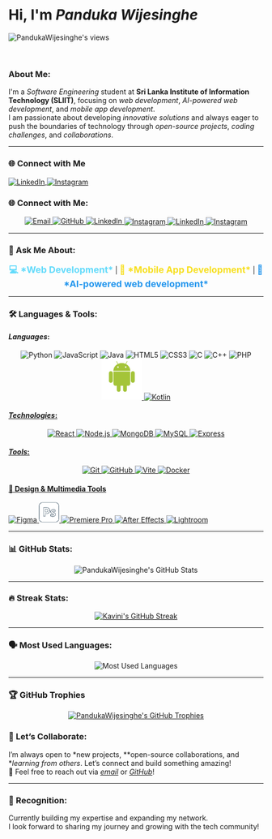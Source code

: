 # Hi, I'm *Panduka Wijesinghe* 
<p>
<img src="https://komarev.com/ghpvc/?username=PandukaWijesinghee&label=👁+Profile+Views&color=4169E1&style=for-the-badge&labelColor=black" alt="PandukaWijesinghe's views" />
</p>
<br>

###  About Me:
I'm a *Software Engineering* student at **Sri Lanka Institute of Information Technology (SLIIT)**, focusing on *web development*, *AI-powered web development*, and *mobile app development*.  
I am passionate about developing *innovative solutions* and always eager to push the boundaries of technology through *open-source projects*, *coding challenges*, and *collaborations*.

---
### 🌐 Connect with Me  
<p align="left">
  <a href="https://linkedin.com/in/pandukawijesinghe" target="_blank">
    <img align="center" src="https://raw.githubusercontent.com/rahuldkjain/github-profile-readme-generator/master/src/images/icons/Social/linked-in-alt.svg" alt="LinkedIn" height="30" width="40" />
  </a>
  <a href="https://instagram.com/pandukawijesinghe" target="_blank">
    <img align="center" src="https://raw.githubusercontent.com/rahuldkjain/github-profile-readme-generator/master/src/images/icons/Social/instagram.svg" alt="Instagram" height="30" width="40" />
  </a>
</p>

### 🌐 Connect with Me:
<p align="center">
  <a href="mailto:pandukawijesinghe@gmail.com" target="_blank">
    <img src="https://img.shields.io/badge/Email-📧-red?style=for-the-badge&logo=gmail&logoColor=white" alt="Email"/>
  </a>
  <a href="https://github.com/PandukaWijesinghee" target="_blank">
    <img src="https://img.shields.io/badge/GitHub-%40PandukaWijesinghe-black?style=for-the-badge&logo=github&logoColor=white" alt="GitHub"/>
  </a>
  <a href="https://www.linkedin.com/in/pandukawijesinghe/" target="_blank">
    <img src="https://img.shields.io/badge/LinkedIn-%40Panduka%20Wijesinghe-0077B5?style=for-the-badge&logo=linkedin&logoColor=white" alt="LinkedIn"/>
  </a>
  <a href="https://instagram.com/pandukawijesinghe" target="_blank">
    <img align="center" src="https://raw.githubusercontent.com/rahuldkjain/github-profile-readme-generator/master/src/images/icons/Social/instagram.svg" alt="Instagram" height="30" width="30" />
  </a>
  <a href="https://linkedin.com/in/pandukawijesinghe" target="_blank">
    <img align="center" src="https://raw.githubusercontent.com/rahuldkjain/github-profile-readme-generator/master/src/images/icons/Social/linked-in-alt.svg" alt="LinkedIn" height="30" width="40" />
  </a>
  <a href="https://instagram.com/pandukawijesinghe" target="_blank">
    <img align="center" src="https://raw.githubusercontent.com/rahuldkjain/github-profile-readme-generator/master/src/images/icons/Social/instagram.svg" alt="Instagram" height="30" width="40" />
  </a>
</p>

---

### 💬 Ask Me About:
<p align="center">
  <span style="font-size: 18px; color: #61DAFB; font-weight: bold;">💻 *Web Development*</span> |  
  <span style="font-size: 18px; color: #F7DF1E; font-weight: bold;">📱 *Mobile App Development*</span> |  
  <span style="font-size: 18px; color: #2496ED; font-weight: bold;">🤖 *AI-powered web development*</span>
</p>

---

### 🛠 Languages & Tools:
#### *Languages*:
<p align="center">
  <img src="https://cdn.jsdelivr.net/gh/devicons/devicon/icons/python/python-original.svg" alt="Python" width="80" height="80" />
  <img src="https://cdn.jsdelivr.net/gh/devicons/devicon/icons/javascript/javascript-original.svg" alt="JavaScript" width="80" height="80" />
  <img src="https://cdn.jsdelivr.net/gh/devicons/devicon/icons/java/java-original.svg" alt="Java" width="80" height="80" />
  <img src="https://cdn.jsdelivr.net/gh/devicons/devicon/icons/html5/html5-original.svg" alt="HTML5" width="80" height="80" />
  <img src="https://cdn.jsdelivr.net/gh/devicons/devicon/icons/css3/css3-original.svg" alt="CSS3" width="80" height="80" />
  <img src="https://cdn.jsdelivr.net/gh/devicons/devicon/icons/c/c-original.svg" alt="C" width="80" height="80" />
  <img src="https://cdn.jsdelivr.net/gh/devicons/devicon/icons/cplusplus/cplusplus-original.svg" alt="C++" width="80" height="80" />
  <img src="https://cdn.jsdelivr.net/gh/devicons/devicon/icons/php/php-original.svg" alt="PHP" width="80" height="80" />
  <a href="https://developer.android.com" target="_blank" rel="noreferrer">
    <img src="https://raw.githubusercontent.com/devicons/devicon/master/icons/android/android-original-wordmark.svg" alt="Android" width="80" height="80"/>
  <img src="https://cdn.jsdelivr.net/gh/devicons/devicon/icons/kotlin/kotlin-original.svg" alt="Kotlin" width="80" height="80" />
</p>

#### *Technologies*:
<p align="center">
  <img src="https://cdn.jsdelivr.net/gh/devicons/devicon/icons/react/react-original.svg" alt="React" width="80" height="80" />
  <img src="https://cdn.jsdelivr.net/gh/devicons/devicon/icons/nodejs/nodejs-original.svg" alt="Node.js" width="80" height="80" />
  <img src="https://cdn.jsdelivr.net/gh/devicons/devicon/icons/mongodb/mongodb-original.svg" alt="MongoDB" width="80" height="80" />
  <img src="https://cdn.jsdelivr.net/gh/devicons/devicon/icons/mysql/mysql-original.svg" alt="MySQL" width="80" height="80" />
  <img src="https://cdn.jsdelivr.net/gh/devicons/devicon/icons/express/express-original.svg" alt="Express" width="80" height="80" />
</p>

#### *Tools*:
<p align="center">
  <img src="https://cdn.jsdelivr.net/gh/devicons/devicon/icons/git/git-original.svg" alt="Git" width="80" height="80" />
  <img src="https://cdn.jsdelivr.net/gh/devicons/devicon/icons/github/github-original.svg" alt="GitHub" width="80" height="80" />
  <img src="https://cdn.jsdelivr.net/gh/devicons/devicon/icons/vite/vite-original.svg" alt="Vite" width="80" height="80" />
  <img src="https://cdn.jsdelivr.net/gh/devicons/devicon/icons/docker/docker-original.svg" alt="Docker" width="80" height="80" />
</p>

#### 🎨 Design & Multimedia Tools
<p align="left">
  <a href="https://www.figma.com/" target="_blank" rel="noreferrer">
    <img src="https://www.vectorlogo.zone/logos/figma/figma-icon.svg" alt="Figma" width="40" height="40"/>
  </a>
  <a href="https://www.adobe.com/products/photoshop.html" target="_blank" rel="noreferrer">
    <img src="https://raw.githubusercontent.com/devicons/devicon/master/icons/photoshop/photoshop-line.svg" alt="Photoshop" width="40" height="40"/>
  </a>
  <a href="https://www.adobe.com/products/premiere.html" target="_blank" rel="noreferrer">
    <img src="https://cdn.worldvectorlogo.com/logos/adobe-premiere-pro-cc.svg" alt="Premiere Pro" width="40" height="40"/>
  </a>
  <a href="https://www.adobe.com/products/aftereffects.html" target="_blank" rel="noreferrer">
    <img src="https://cdn.worldvectorlogo.com/logos/after-effects-cc.svg" alt="After Effects" width="40" height="40"/>
  </a>
  <a href="https://www.adobe.com/products/lightroom.html" target="_blank" rel="noreferrer">
    <img src="https://cdn.worldvectorlogo.com/logos/adobe-lightroom-cc.svg" alt="Lightroom" width="40" height="40"/>
  </a>
</p>


---

### 📊 GitHub Stats:
<p align="center">
  <img src="https://github-readme-stats.vercel.app/api?username=PandukaWijesinghee&show_icons=true&count_private=true&hide=prs&theme=dark&locale=en&random={{timestamp}}" alt="PandukaWijesinghe's GitHub Stats"
style="max-width: 200%;"/>
</p>

---

### 🔥 Streak Stats:
<p align="center">
  <a target="_blank" rel="noopener noreferrer nofollow" href="https://github-readme-streak-stats.herokuapp.com/?user=PandukaWijesinghee&theme=dark">
    <img title="🔥 Get streak stats for your profile at git.io/streak-stats" alt="Kavini's GitHub Streak" 
         src="https://github-readme-streak-stats.herokuapp.com/?user=PandukaWijesinghee&theme=dark&hide_border=false&random={{timestamp}}" 
         style="max-width: 200%;">
  </a>
</p>

---

### 🗣 Most Used Languages:
<p align="center">
<img src="https://github-readme-stats.vercel.app/api/top-langs/?username=PandukaWijesinghee&layout=compact&theme=dark&count_private=true&langs_count=10&random={{timestamp}}" 
  alt="Most Used Languages" style="max-width: 200%;" >
</p>

---

### 🏆 GitHub Trophies

<p align="center">
  <a href="https://github.com/ryo-ma/github-profile-trophy">
    <img src="https://github-profile-trophy.vercel.app/?username=PandukaWijesinghee&theme=onedark&no-frame=true&no-bg=true&row=2&column=4&rank=SECRET,SSS,SS,S,AAA,AA,A,B,C" alt="PandukaWijesinghe's GitHub Trophies" />
  </a>
</p>

### 🚀 Let’s Collaborate:
I’m always open to *new projects, **open-source collaborations, and **learning from others*. Let’s connect and build something amazing!  
🔗 Feel free to reach out via *[email](mailto:pandukawijesinghe@gmail.com)* or *[GitHub](https://github.com/PandukaWijesinghee)*!

---

### 🎯 Recognition:
Currently building my expertise and expanding my network.  
I look forward to sharing my journey and growing with the tech community!
